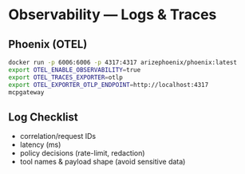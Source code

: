 
# Observability — Logs & Traces

## Phoenix (OTEL)

```bash
docker run -p 6006:6006 -p 4317:4317 arizephoenix/phoenix:latest
export OTEL_ENABLE_OBSERVABILITY=true
export OTEL_TRACES_EXPORTER=otlp
export OTEL_EXPORTER_OTLP_ENDPOINT=http://localhost:4317
mcpgateway
```

## Log Checklist

* correlation/request IDs  
* latency (ms)  
* policy decisions (rate-limit, redaction)  
* tool names & payload shape (avoid sensitive data)
